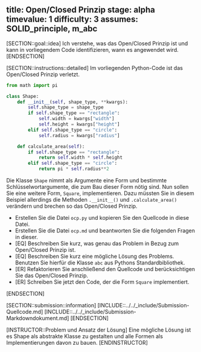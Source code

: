 title: Open/Closed Prinzip
stage: alpha
timevalue: 1
difficulty: 3
assumes: SOLID_principle, m_abc
---

[SECTION::goal::idea]
Ich verstehe, was das Open/Closed Prinzip ist und kann in vorliegendem Code identifizieren, wann 
es angewendet wird.
[ENDSECTION]


[SECTION::instructions::detailed]
Im vorliegenden Python-Code ist das Open/Closed Prinzip verletzt. 

```python
from math import pi

class Shape:
    def __init__(self, shape_type, **kwargs):
        self.shape_type = shape_type
        if self.shape_type == "rectangle":
            self.width = kwargs["width"]
            self.height = kwargs["height"]
        elif self.shape_type == "circle":
            self.radius = kwargs["radius"]

    def calculate_area(self):
        if self.shape_type == "rectangle":
            return self.width * self.height
        elif self.shape_type == "circle":
            return pi * self.radius**2

```

Die Klasse `Shape` nimmt als Argumente eine Form und bestimmte Schlüsselwortargumente, die zum 
Bau dieser Form nötig sind.
Nun sollen Sie eine weitere Form, `Square`, implementieren.
Dazu müssten Sie in diesem Beispiel allerdings die Methoden `.__init__()` und 
`.calculate_area()` verändern und brechen so das Open/Closed Prinzip. 

- Erstellen Sie die Datei `ocp.py` und kopieren Sie den Quellcode in diese Datei.
- Erstellen Sie die Datei `ocp.md` und beantworten Sie die folgenden Fragen in dieser.
- [EQ] Beschreiben Sie kurz, was genau das Problem in Bezug zum Open/Closed Prinzip ist.
- [EQ] Beschreiben Sie kurz eine mögliche Lösung des Problems.
  Benutzen Sie hierfür die Klasse `abc` aus Pythons Standardbibliothek.
- [ER] Refaktorieren Sie anschließend den Quellcode und berücksichtigen Sie das Open/Closed Prinzip.
- [ER] Schreiben Sie jetzt den Code, der die Form `Square` implementiert.

[ENDSECTION]

[SECTION::submission::information]
[INCLUDE::../../_include/Submission-Quellcode.md]
[INCLUDE::../../_include/Submission-Markdowndokument.md]
[ENDSECTION]

[INSTRUCTOR::Problem und Ansatz der Lösung]
Eine mögliche Lösung ist es Shape als abstrakte Klasse zu gestalten und alle Formen als 
Implementierungen davon zu bauen.
[ENDINSTRUCTOR]
